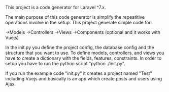 This project is a code generator for Laravel ^7.x.

The main purpose of this code generator is simplify the repeatitive operations involve in the setup.
This project generate simple code for:

->Models
->Controllers
->Views
->Components (optional and it works with Vuejs)

In the init.py you define the project config, the database config and the structure that you want to use. 
To define models, controllers, and views you have to create a dictionary with the fields, features, constraints.
In order to setup you have to run the python script "python ./init.py". 

If you run the example code "init.py" it creates a project named "Test" including Vuejs and basically is an app which create posts and users using Ajax.